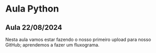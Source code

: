 # Aula Python

## Aula 22/08/2024
Nesta aula vamos estar fazendo o nosso primeiro upload para nosso GitHub;
aprendemos a fazer um fluxograma.